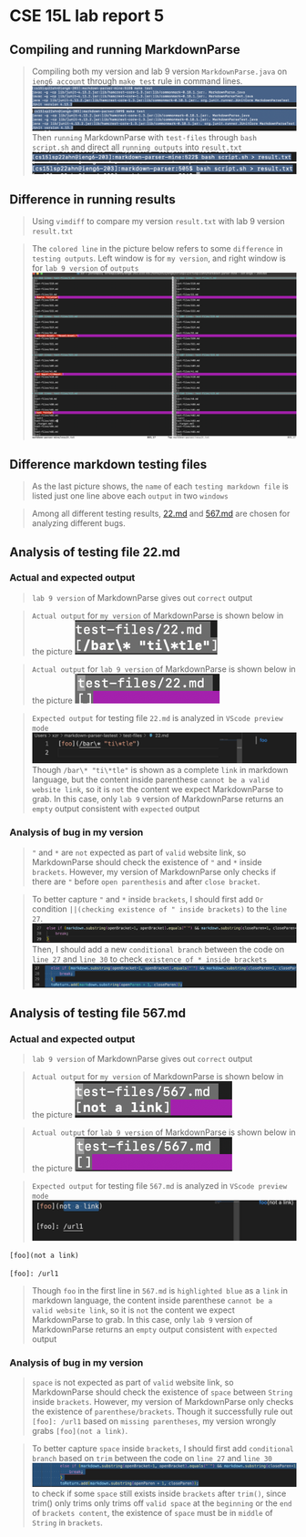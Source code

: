 # CSE 15L lab report 5

## Compiling and running MarkdownParse
> Compiling both my version and lab 9 version `MarkdownParse.java` on `ieng6 account` through `make test` rule in command lines.
![image of original](compileMyversion.png)
![image of lab9](compileLab9Version.png)
Then `running` MarkdownParse with `test-files` through `bash script.sh` and direct all `running outputs` into `result.txt`
![image of original](runningMarkdownParse.png)
![image of lab9](runningLab9Markdown.png)

## Difference in running results
> Using `vimdiff` to compare my version `result.txt` with lab 9 version `result.txt`

> The `colored line` in the picture below refers to some `difference` in `testing outputs`. Left window is for `my version`, and right window is for `lab 9 version` of `outputs`
![vimdiff](vim-diff.png)

## Difference markdown testing files
> As the last picture shows, the `name` of each `testing markdown file` is listed just one line above each `output` in two `windows`

> Among all different testing results, [22.md](https://github.com/xzrRyan/markdown-parser/blob/main/test-files/22.md) and [567.md](https://github.com/xzrRyan/markdown-parser/blob/main/test-files/567.md) are chosen for analyzing different bugs.

## Analysis of testing file 22.md

### Actual and expected output
> `lab 9 version` of MarkdownParse gives out `correct` output

> `Actual output` for `my version` of MarkdownParse is shown below in the picture
![myversion](Myversion-for22.png)

> `Actual output` for `lab 9 version` of MarkdownParse is shown below in the picture
![lab9version](lab9version-for22.png)

> `Expected output` for testing file `22.md` is analyzed in `VScode preview mode`
![expectedfor22](Expectedfor22.png)
> Though `/bar\* "ti\*tle"` is shown as a complete `link` in markdown language, but the content inside parenthese `cannot be a valid website link`, so it is `not` the content we expect MarkdownParse to grab.
> In this case, only `lab 9` version of MarkdownParse returns an `empty` output consistent with `expected` output

### Analysis of bug in my version
> `"` and `*` are `not` expected as part of `valid` website link, so MarkdownParse should check the existence of  `"` and `*` inside `brackets`. However, my version of MarkdownParse only checks if there are `"` before `open parenthesis` and after `close bracket`.

> To better capture `"` and `*` inside `brackets`, I should first add `Or` condition `||(checking existence of " inside brackets)` to the `line 27`. 
![reviseline27](buginMarkdownParse.png)
Then, I should add a new `conditional branch` between the code on `line 27` and `line 30` to check `existence of * inside brackets`
![line27-30](line27-30revise.png)



## Analysis of testing file 567.md

### Actual and expected output
> `lab 9 version` of MarkdownParse gives out `correct` output

> `Actual output` for `my version` of MarkdownParse is shown below in the picture
![myversion](Myversionfor567.png)

> `Actual output` for `lab 9 version` of MarkdownParse is shown below in the picture
![lab9version](lab9versionfor567.png)

> `Expected output` for testing file `567.md` is analyzed in `VScode preview mode`
![expectedfor567](Expectfor567.png)
```
[foo](not a link)

[foo]: /url1
```
> Though `foo` in the first line in `567.md` is `highlighted blue` as a `link` in markdown language, the content inside parenthese `cannot be a valid website link`, so it is `not` the content we expect MarkdownParse to grab.
> In this case, only `lab 9` version of MarkdownParse returns an `empty` output consistent with `expected` output

### Analysis of bug in my version
> `space` is not expected as part of `valid` website link, so MarkdownParse should check the existence of  `space` between `String` inside `brackets`. However, my version of MarkdownParse only checks the existence of `parenthese/brackets`. Though it successfully rule out `[foo]: /url1` based on `missing parentheses`, my version wrongly grabs `[foo](not a link)`.

> To better capture `space` inside `brackets`, I should first add `conditional branch` based on `trim` between the code on `line 27` and `line 30` ![line27-30](addbetween27-30.png)
to check if some `space` still exists inside `brackets` after `trim()`, since trim() only trims only trims off `valid space` at the `beginning` or the `end` of `brackets content`, the existence of `space` must be in `middle` of `String` in `brackets`.